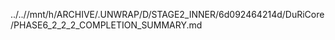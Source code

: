 ../..//mnt/h/ARCHIVE/.UNWRAP/D/STAGE2_INNER/6d092464214d/DuRiCore/PHASE6_2_2_2_COMPLETION_SUMMARY.md